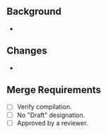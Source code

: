 ## Background

*

## Changes

*

## Merge Requirements

- [ ] Verify compilation.
- [ ] No "Draft" designation.
- [ ] Approved by a reviewer.
